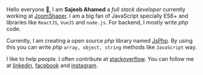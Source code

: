 Hello everyone :raised_hands:, I am **Sajeeb Ahamed** a *full stack developer* currently working at [JoomShaper](https://joomshaper.com). I am a big fan of JavaScript specially ES6+ and libraries like `ReactJS`, `VueJS` and `node.js`. For backend, I mostly write *php* code.

Currently, I am creating a open source *php* library named [JsPhp](https://github.com/ahamed/JsPhp). By using this you can write *php* `array, object, string` methods like `JavaScript` way.

I like to help people. I often contribute at [stackoverflow](https://stackoverflow.com/users/4610740/sajeeb-ahamed). You can follow me at [linkedin](https://www.linkedin.com/in/sisylana/), [facebook](https://www.facebook.com/ahamed.sajeeb.sisylana/) and [instagram](https://www.instagram.com/sajeeb07ahamed/).